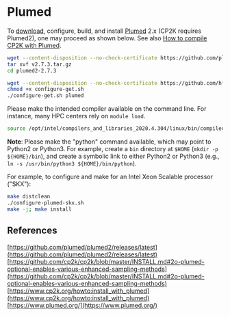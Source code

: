 # Plumed

To [download](https://www.plumed.org/download), configure, build, and install [Plumed](https://github.com/plumed/plumed2/releases/latest)&#160;2.x (CP2K requires Plumed2), one may proceed as shown below. See also [How to compile CP2K with Plumed](https://www.cp2k.org/howto:install_with_plumed).

```bash
wget --content-disposition --no-check-certificate https://github.com/plumed/plumed2/archive/v2.7.3.tar.gz
tar xvf v2.7.3.tar.gz
cd plumed2-2.7.3

wget --content-disposition --no-check-certificate https://github.com/hfp/xconfigure/raw/master/configure-get.sh
chmod +x configure-get.sh
./configure-get.sh plumed
```

Please make the intended compiler available on the command line. For instance, many HPC centers rely on `module load`.

```bash
source /opt/intel/compilers_and_libraries_2020.4.304/linux/bin/compilervars.sh intel64
```

**Note**: Please make the "python" command available, which may point to Python2 or Python3. For example, create a `bin` directory at `$HOME` (`mkdir -p ${HOME}/bin`), and create a symbolic link to either Python2 or Python3 (e.g., `ln -s /usr/bin/python3 ${HOME}/bin/python`).

For example, to configure and make for an Intel Xeon Scalable processor ("SKX"):

```bash
make distclean
./configure-plumed-skx.sh
make -j; make install
```

## References

[https://github.com/plumed/plumed2/releases/latest](https://github.com/plumed/plumed2/releases/latest)  
[https://github.com/cp2k/cp2k/blob/master/INSTALL.md#2o-plumed-optional-enables-various-enhanced-sampling-methods](https://github.com/cp2k/cp2k/blob/master/INSTALL.md#2o-plumed-optional-enables-various-enhanced-sampling-methods)  
[https://www.cp2k.org/howto:install_with_plumed](https://www.cp2k.org/howto:install_with_plumed)  
[https://www.plumed.org/](https://www.plumed.org/)

